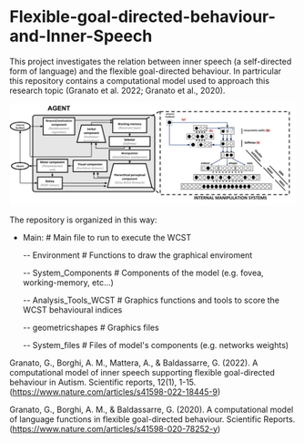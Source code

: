 # Flexible-goal-directed-behaviour-and-Inner-Speech

This project investigates the relation between inner speech (a self-directed form of language) and the flexible goal-directed behaviour. In partricular this repository contains a computational model used to approach this research topic (Granato et al. 2022; Granato et al., 2020).


<p align="center">
  <img src="https://github.com/GiovanniGranato/Flexible-goal-directed-behaviour-and-Inner-Speech/blob/master/Functional_and_computational_schema.png?raw=true" width="1000" title="hover text">
</p>

The repository is organized in this way:

- Main:                                                                                       # Main file to run to execute the WCST

    -- Environment                                                                            # Functions to draw the graphical enviroment
    
    -- System_Components                                                                      # Components of the model (e.g. fovea, working-memory, etc...)
    
    -- Analysis_Tools_WCST                                                                    # Graphics functions and tools to score the WCST behavioural indices
    
    -- geometricshapes                                                                        # Graphics files 
    
    -- System_files                                                                           # Files of model's components (e.g. networks weights)
      
      
      
Granato, G., Borghi, A. M., Mattera, A., & Baldassarre, G. (2022). A computational model of inner speech supporting flexible goal-directed behaviour in Autism. Scientific reports, 12(1), 1-15. (https://www.nature.com/articles/s41598-022-18445-9)

Granato, G., Borghi, A. M., & Baldassarre, G. (2020). A computational model of language functions in flexible goal-directed behaviour. Scientific Reports. (https://www.nature.com/articles/s41598-020-78252-y)


